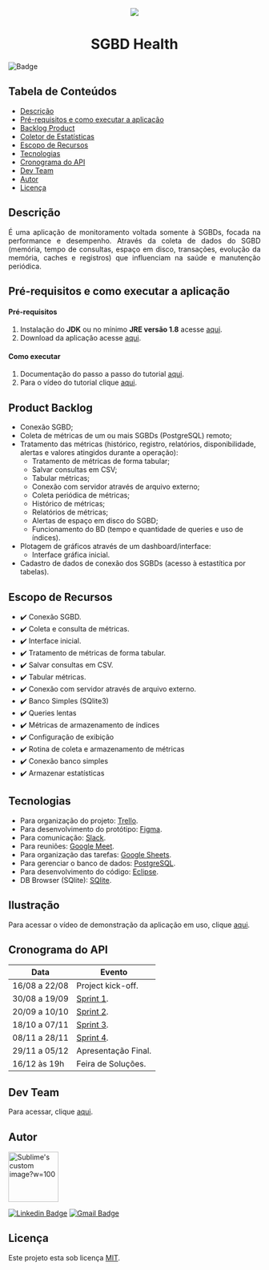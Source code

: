 <p align="center">
  <img src="https://github.com/DolphinDatabase/SGBD_Health/blob/main/Images/LogoPNG.png?raw=true" />
</p>
<h1 align="center"> SGBD Health </h1>  

![Badge](https://img.shields.io/badge/STATUS-EM%20DESENVOLVIMENTO-yellow)

## Tabela de Conteúdos

 * [Descrição](#descrição)
 * [Pré-requisitos e como executar a aplicação](#Pré-requisitos-e-como-executar-a-aplicação)
 * [Backlog Product](#backlog-product)  
 * [Coletor de Estatísticas](#Coletor-de-Estatísticas)
 * [Escopo de Recursos](#escopo-de-recursos)  
 * [Tecnologias](#Tecnologias)
 * [Cronograma do API](#cronograma-do-api)
 * [Dev Team](#dev-team)
 * [Autor](#Autor)
 * [Licença](#Licença)



## Descrição

<p align="justify">É uma aplicação de monitoramento voltada somente à SGBDs, focada na performance e desempenho. Através da coleta de dados do SGBD (memória, tempo de consultas, espaço em disco, transações, evolução da memória, caches e registros) que influenciam na saúde e manutenção periódica.

  
## Pré-requisitos e como executar a aplicação
  
 #### **Pré-requisitos** 
  
  1. Instalação do **JDK** ou no mínimo **JRE versão 1.8** acesse [aqui](https://www.oracle.com/java/technologies/downloads/).
  2. Download da aplicação acesse [aqui](https://drive.google.com/file/d/15mTo4FzNMsi9JHQx2P8fIMLaEC3vwdjt/view).
 
 #### **Como executar** 
  
  1. Documentação do passo a passo do tutorial [aqui](https://github.com/DolphinDatabase/SGBD_Health/blob/main/Documenta%C3%A7%C3%A3o/Como%20rodar%20a%20API%20-%20sprint%203.pdf).
  2. Para o vídeo do tutorial clique [aqui](https://www.youtube.com/watch?v=zVTsaxL_-l4).
  
  
## Product Backlog 
 
 - Conexão SGBD;
 - Coleta de métricas de um ou mais SGBDs (PostgreSQL) remoto;
 - Tratamento das métricas (histórico, registro, relatórios, disponibilidade, alertas e valores atingidos durante a operação):
   - Tratamento de métricas de forma tabular;  
   - Salvar consultas em CSV;
   - Tabular métricas;
   - Conexão com servidor através de arquivo externo;
   - Coleta periódica de métricas;
   - Histórico de métricas;
   - Relatórios de métricas;
   - Alertas de espaço em disco do SGBD;
   - Funcionamento do BD (tempo e quantidade de queries e uso de índices).
 - Plotagem de gráficos através de um dashboard/interface:
   - Interface gráfica inicial.
 - Cadastro de dados de conexão dos SGBDs (acesso à estastítica por tabelas).

  
## Escopo de Recursos
 - ✔️ Conexão SGBD.
 - ✔️ Coleta e consulta de métricas.
 - ✔️ Interface inicial.
 - ✔️ Tratamento de métricas de forma tabular.  
 - ✔️ Salvar consultas em CSV.
 - ✔️ Tabular métricas.  
 - ✔️ Conexão com servidor através de arquivo externo.
 - ✔️ Banco Simples (SQlite3)
 - ✔️ Queries lentas
 - ✔️ Métricas de armazenamento de índices
 - ✔️ Configuração de exibição
 - ✔️ Rotina de coleta e armazenamento de métricas
 - ✔️ Conexão banco simples
 - ✔️ Armazenar estatísticas

 
## Tecnologias

 - Para organização do projeto: [Trello](https://trello.com/?gclid=729c0adf2ce81b5be65b6b9969dc733f&gclsrc=3p.ds&&adgroup=1306220046076922&campaign=380782742&creative=81638805091294&device=c&keyword=trello&ds_k=trello&matchtype=e&network=o&ds_kids=p54670250478&ds_e=MICROSOFT&ds_eid=700000001738798&ds_e1=MICROSOFT&msclkid=729c0adf2ce81b5be65b6b9969dc733f).  
 - Para desenvolvimento do protótipo: [Figma](https://www.figma.com/file/d9FFlhvqzrC0eJ78MLyrnh/Figma-Admin-Dashboard-UI-Kit-(Community)?node-id=4855%3A97).  
 - Para comunicação: [Slack](https://app.slack.com/client/T02BFJJUG22/C02BFJQDQ22).  
 - Para reuniões: [Google Meet](https://meet.google.com). 
 - Para organização das tarefas: [Google Sheets](https://docs.google.com/spreadsheets/d/1R_NrOvCbuW5_c-xeFrFmDRHBfWwYttFWlmTgW5oBQmI/edit#gid=0).  
 - Para gerenciar o banco de dados: [PostgreSQL](https://www.postgresql.org).
 - Para desenvolvimento do código: [Eclipse](https://www.eclipse.org/downloads/).
 - DB Browser (SQlite): [SQlite](https://sqlitebrowser.org/dl/).
 
 
## Ilustração
 
 Para acessar o vídeo de demonstração da aplicação em uso, clique [aqui](https://youtu.be/BVyXYbi0GmM).
 
## Cronograma do API
 
| Data | Evento |
| -------| --------- |
| 16/08 a 22/08 | Project kick-off. |
| 30/08 a 19/09 | [Sprint 1](https://github.com/DolphinDatabase/SGBD_Health/tree/Sprint-1). |
| 20/09 a 10/10 | [Sprint 2](https://github.com/DolphinDatabase/SGBD_Health/tree/Sprint-2). |
| 18/10 a 07/11 | [Sprint 3](https://github.com/DolphinDatabase/SGBD_Health/tree/Sprint-3). |
| 08/11 a 28/11 | [Sprint 4](https://github.com/DolphinDatabase/SGBD_Health/tree/Sprint-4). |
| 29/11 a 05/12 | Apresentação Final. |
| 16/12 às 19h | Feira de Soluções. |

## Dev Team 

Para acessar, clique [aqui](https://github.com/DolphinDatabase/Database-Scan/wiki/DEV_TEAM). 

## Autor
 
<p align="left">
  <img src="https://github.com/DolphinDatabase/SGBD_Health/blob/main/Images/me.jpg" alt="Sublime's custom image?w=100"height="100" width="100" />
</p> 
<p align="left">
 
  [![Linkedin Badge](https://img.shields.io/badge/-Neylkson-blue?style=flat-square&logo=Linkedin&logoColor=white&link=https://www.linkedin.com/in/neylkson-diniz-a3b9396b/)](https://www.linkedin.com/in/neylkson-diniz-a3b9396b/)
  [![Gmail Badge](https://img.shields.io/badge/-neyo.diniz@gmail.com-c14438?style=flat-square&logo=Gmail&logoColor=white&link=mailto:neyo.diniz@gmail.com)](mailto:neyo.diniz@gmail.com)
 
## Licença  

Este projeto esta sob licença [MIT](https://github.com/DolphinDatabase/SGBD_Health/blob/main/LICENSE).
